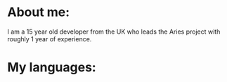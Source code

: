 # About me:

I am a 15 year old developer from the UK who leads the Aries project with roughly 1 year of experience.

# My languages:

